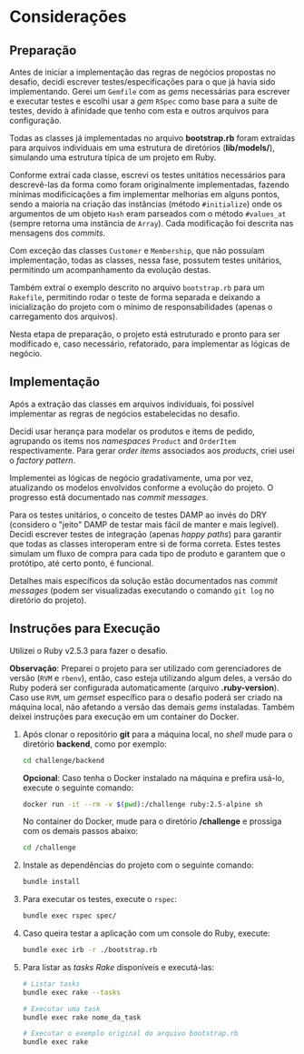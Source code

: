 # Considerações

## Preparação

Antes de iniciar a implementação das regras de negócios propostas no desafio,
decidi escrever testes/especificações para o que já havia sido implementando.
Gerei um `Gemfile` com as *gems* necessárias para escrever e executar
testes e escolhi usar a *gem* `RSpec` como base para a suíte de testes, devido à
afinidade que tenho com esta e outros arquivos para configuração.

Todas as classes já implementadas no arquivo **bootstrap.rb** foram extraídas
para arquivos individuais em uma estrutura de diretórios (**lib/models/**),
simulando uma estrutura típica de um projeto em Ruby.

Conforme extraí cada classe, escrevi os testes unitátios necessários para
descrevê-las da forma como foram originalmente implementadas, fazendo mínimas
modificicações a fim implementar melhorias em alguns pontos, sendo a maioria na
criação das instâncias (método `#initialize`) onde os argumentos de um objeto
`Hash` eram parseados com o método `#values_at` (sempre retorna uma instância de
`Array`). Cada modificação foi descrita nas mensagens dos *commits*.

Com exceção das classes `Customer` e `Membership`, que não possuíam
implementação, todas as classes, nessa fase, possutem testes unitários,
permitindo um acompanhamento da evolução destas.

Também extraí o exemplo descrito no arquivo `bootstrap.rb` para um `Rakefile`,
permitindo rodar o teste de forma separada e deixando a inicialização do projeto
com o mínimo de responsabilidades (apenas o carregamento dos arquivos).

Nesta etapa de preparação, o projeto está estruturado e pronto para ser
modificado e, caso necessário, refatorado, para implementar as lógicas de
negócio.

## Implementação

Após a extração das classes em arquivos individuais, foi possível implementar as
regras de negócios estabelecidas no desafio.

Decidi usar herança para modelar os produtos e items de pedido, agrupando os
items nos *namespaces* `Product` and `OrderItem` respectivamente. Para gerar
*order items* associados aos *products*, criei usei o *factory pattern*.

Implementei as lógicas de negócio gradativamente, uma por vez, atualizando os
modelos envolvidos conforme a evolução do projeto. O progresso está documentado
nas *commit messages*.

Para os testes unitários, o conceito de testes DAMP ao invés do DRY (considero o
"jeito" DAMP de testar mais fácil de manter e mais legível). Decidi escrever
testes de integração (apenas *happy paths*) para garantir que todas as classes
interoperam entre si de forma correta. Estes testes simulam um fluxo de compra
para cada tipo de produto e garantem que o protótipo, até certo ponto, é
funcional.

Detalhes mais específicos da solução estão documentados nas *commit messages*
(podem ser visualizadas executando o comando `git log` no diretório do projeto).

## Instruções para Execução

Utilizei o Ruby v2.5.3 para fazer o desafio.

**Observação**: Preparei o projeto para ser utilizado com gerenciadores de
versão (`RVM` e `rbenv`), então, caso esteja utilizando algum deles, a versão do
Ruby poderá ser configurada automaticamente (arquivo **.ruby-version**). Caso
use `RVM`, um *gemset* específico para o desafio poderá ser criado na máquina
local, não afetando a versão das demais *gems* instaladas. Também deixei
instruções para execução em um container do Docker.

1. Após clonar o repositório **git** para a máquina local, no *shell* mude para
o diretório **backend**, como por exemplo:

    ```sh
    cd challenge/backend
    ```

    **Opcional**: Caso tenha o Docker instalado na máquina e prefira usá-lo,
    execute o seguinte comando:

    ```sh
    docker run -it --rm -v $(pwd):/challenge ruby:2.5-alpine sh
    ```

    No container do Docker, mude para o diretório **/challenge** e prossiga com
    os demais passos abaixo:

    ```sh
    cd /challenge
    ```

1. Instale as dependências do projeto com o seguinte comando:

    ```sh
    bundle install
    ```

1. Para executar os testes, execute o `rspec`:

    ```sh
    bundle exec rspec spec/
    ```

1. Caso queira testar a aplicação com um console do Ruby, execute:

    ```sh
    bundle exec irb -r ./bootstrap.rb
    ```

1. Para listar as *tasks Rake* disponíveis e executá-las:

    ```sh
    # Listar tasks
    bundle exec rake --tasks

    # Executar uma task
    bundle exec rake nome_da_task

    # Executar o exemplo original do arquivo bootstrap.rb
    bundle exec rake
    ```
